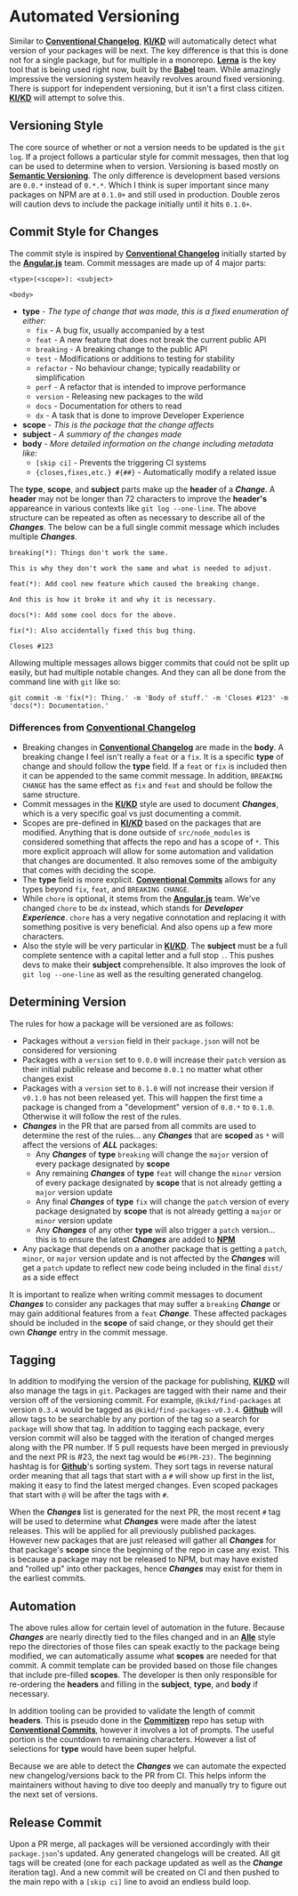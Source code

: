 # Automated Versioning

Similar to [**Conventional
Changelog**](https://github.com/conventional-changelog/conventional-changelog),
[**KI/KD**](https://github.com/RayBenefield/kikd) will automatically detect what
version of your packages will be next. The key difference is that this is done
not for a single package, but for multiple in a monorepo.
[**Lerna**](https://lernajs.io/) is the key tool that is being used right now,
built by the [**Babel**](https://babeljs.io/) team. While amazingly impressive
the versioning system heavily revolves around fixed versioning. There is support
for independent versioning, but it isn't a first class citizen.
[**KI/KD**](https://github.com/RayBenefield/kikd) will attempt to solve this.


## Versioning Style

The core source of whether or not a version needs to be updated is the `git
log`. If a project follows a particular style for commit messages, then that log
can be used to determine when to version. Versioning is based mostly on
[**Semantic Versioning**](https://semver.org/). The only difference is
development based versions are `0.0.*` instead of `0.*.*`. Which I think is
super important since many packages on NPM are at `0.1.0+` and still used in
production. Double zeros will caution devs to include the package initially
until it hits `0.1.0+`.


## Commit Style for Changes

The commit style is inspired by [**Conventional
Changelog**](https://github.com/conventional-changelog/conventional-changelog)
initially started by the [**Angular.js**](https://angularjs.org/) team. Commit
messages are made up of 4 major parts:

```
<type>(<scope>): <subject>

<body>
```

 - **type** - *The type of change that was made, this is a fixed enumeration of
   either:*
     - `fix` - A bug fix, usually accompanied by a test
     - `feat` - A new feature that does not break the current public API
     - `breaking` - A breaking change to the public API
     - `test` - Modifications or additions to testing for stability
     - `refactor` - No behaviour change; typically readability or simplification
     - `perf` - A refactor that is intended to improve performance
     - `version` - Releasing new packages to the wild
     - `docs` - Documentation for others to read
     - `dx` - A task that is done to improve Developer Experience
 - **scope** - *This is the package that the change affects*
 - **subject** - *A summary of the changes made*
 - **body** - *More detailed information on the change including metadata like:*
     - `[skip ci]` - Prevents the triggering CI systems
     - `{closes,fixes,etc.} #{##}` - Automatically modify a related issue

The **type**, **scope**, and **subject** parts make up the **header** of a
***Change***. A **header** may not be longer than 72 characters to improve the
**header's** appareance in various contexts like `git log --one-line`. The above
structure can be repeated as often as necessary to describe all of the
***Changes***. The below can be a full single commit message which includes
multiple ***Changes***.

```
breaking(*): Things don't work the same.

This is why they don't work the same and what is needed to adjust.

feat(*): Add cool new feature which caused the breaking change.

And this is how it broke it and why it is necessary.

docs(*): Add some cool docs for the above.

fix(*): Also accidentally fixed this bug thing.

Closes #123
```

Allowing multiple messages allows bigger commits that could not be split up
easily, but had multiple notable changes. And they can all be done from the
command line with `git` like so:

```
git commit -m 'fix(*): Thing.' -m 'Body of stuff.' -m 'Closes #123' -m 'docs(*): Documentation.'
```


### Differences from [**Conventional Changelog**](https://github.com/conventional-changelog/conventional-changelog)

 - Breaking changes in [**Conventional
   Changelog**](https://github.com/conventional-changelog/conventional-changelog)
are made in the **body**. A breaking change I feel isn't really a `feat` or a
`fix`. It is a specific **type** of change and should follow the **type** field.
If a `feat` or `fix` is included then it can be appended to the same commit
message. In addition, `BREAKING CHANGE` has the same effect as `fix` and `feat`
and should be follow the same structure.
 - Commit messages in the [**KI/KD**](https://github.com/RayBenefield/kikd)
   style are used to document ***Changes***, which is a very specific goal vs
just documenting a commit.
 - Scopes are pre-defined in [**KI/KD**](https://github.com/RayBenefield/kikd)
   based on the packages that are modified. Anything that is done outside of
`src/node_modules` is considered something that affects the repo and has a scope
of `*`. This more explicit approach will allow for some automation and
validation that changes are documented. It also removes some of the ambiguity
that comes with deciding the scope.
 - The **type** field is more explicit. [**Conventional
   Commits**](https://conventionalcommits.org/) allows for any types beyond
`fix`, `feat`, and `BREAKING CHANGE`.
 - While `chore` is optional, it stems from the
   [**Angular.js**](https://angularjs.org/) team. We've changed `chore` to be
`dx` instead, which stands for ***Developer Experience***. `chore` has a very
negative connotation and replacing it with something positive is very
beneficial. And also opens up a few more characters.
 - Also the style will be very particular in
   [**KI/KD**](https://github.com/RayBenefield/kikd). The **subject** must be a
full complete sentence with a capital letter and a full stop `.`. This pushes
devs to make their **subject** comprehensible. It also improves the look of `git
log --one-line` as well as the resulting generated changelog.


## Determining Version

The rules for how a package will be versioned are as follows:

 - Packages without a `version` field in their `package.json` will not be
   considered for versioning
 - Packages with a `version` set to `0.0.0` will increase their `patch` version
   as their initial public release and become `0.0.1` no matter what other
changes exist
 - Packages with a `version` set to `0.1.0` will not increase their version if
   `v0.1.0` has not been released yet. This will happen the first time a package
is changed from a "development" version of `0.0.*` to `0.1.0`. Otherwise it will
follow the rest of the rules.
 - ***Changes*** in the PR that are parsed from all commits are used to
   determine the rest of the rules... any ***Changes*** that are **scoped** as
`*` will affect the versions of ***ALL*** packages:
     - Any ***Changes*** of **type** `breaking` will change the `major` version
       of every package designated by **scope**
     - Any remaining ***Changes*** of **type** `feat` will change the `minor`
       version of every package designated by **scope** that is not already
getting a `major` version update
     - Any final ***Changes*** of **type** `fix` will change the `patch` version
       of every package designated by **scope** that is not already getting a
`major` or `minor` version update
     - Any ***Changes*** of any other **type** will also trigger a `patch`
       version... this is to ensure the latest ***Changes*** are added to
[**NPM**](https://www.npmjs.com/)
 - Any package that depends on a another package that is getting a `patch`,
   `minor`, or `major` version update and is not affected by the ***Changes***
will get a `patch` update to reflect new code being included in the final
`dist/` as a side effect

It is important to realize when writing commit messages to document
***Changes*** to consider any packages that may suffer a `breaking` ***Change***
or may gain additional features from a `feat` ***Change***. These affected
packages should be included in the **scope** of said change, or they should get
their own ***Change*** entry in the commit message.


## Tagging

In addition to modifying the version of the package for publishing,
[**KI/KD**](https://github.com/RayBenefield/kikd) will also manage the tags in
`git`. Packages are tagged with their name and their version off of the
versioning commit. For example, `@kikd/find-packages` at version `0.3.4` would
be tagged as `@kikd/find-packages-v0.3.4`. [**Github**](https://github.com/)
will allow tags to be searchable by any portion of the tag so a search for
`package` will show that tag. In addition to tagging each package, every version
commit will also be tagged with the iteration of changed merges along with the
PR number. If 5 pull requests have been merged in previously and the next PR is
#23, the next tag would be `#6(PR-23)`. The beginning hashtag is for
[**Github**](https://github.com/)'s sorting system. They sort tags in reverse
natural order meaning that all tags that start with a `#` will show up first in
the list, making it easy to find the latest merged changes. Even scoped packages
that start with `@` will be after the tags with `#`.

When the ***Changes*** list is generated for the next PR, the most recent `#`
tag will be used to determine what ***Changes*** were made after the latest
releases. This will be applied for all previously published packages. However
new packages that are just released will gather all ***Changes*** for that
package's **scope** since the beginning of the repo in case any exist. This is
because a package may not be released to NPM, but may have existed and "rolled
up" into other packages, hence ***Changes*** may exist for them in the earliest
commits.


## Automation

The above rules allow for certain level of automation in the future. Because
***Changes*** are nearly directly tied to the files changed and in an
[**Alle**](https://github.com/boennemann/alle) style repo the directories of
those files can speak exactly to the package being modified, we can
automatically assume what **scopes** are needed for that commit. A commit
template can be provided based on those file changes that include pre-filled
**scopes**. The developer is then only responsible for re-ordering the
**headers** and filling in the **subject**, **type**, and **body** if necessary.

In addition tooling can be provided to validate the length of commit
**headers**. This is pseudo done in the
[**Commitizen**](https://github.com/commitizen/) repo has setup with
[**Conventional Commits**](https://conventionalcommits.org/), however it
involves a lot of prompts. The useful portion is the countdown to remaining
characters. However a list of selections for **type** would have been super
helpful.

Because we are able to detect the ***Changes*** we can automate the expected new
changelog/versions back to the PR from CI. This helps inform the maintainers
without having to dive too deeply and manually try to figure out the next set of
versions.


## Release Commit

Upon a PR merge, all packages will be versioned accordingly with their
`package.json`'s updated. Any generated changelogs will be created. All git tags
will be created (one for each package updated as well as the ***Change***
iteration tag). And a new commit will be created on CI and then pushed to the
main repo with a `[skip ci]` line to avoid an endless build loop.
